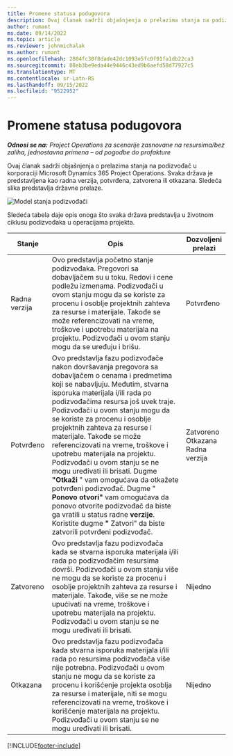 ```yaml
---
title: Promene statusa podugovora
description: Ovaj članak sadrži objašnjenja o prelazima stanja na podizvođač u korporaciji Microsoft Dynamics 365 Project Operations dok se podizvođač kreira, izvršava i zatvara.
author: rumant
ms.date: 09/14/2022
ms.topic: article
ms.reviewer: johnmichalak
ms.author: rumant
ms.openlocfilehash: 2804fc30f8dade42dc1093e5fc0f01fa1db22ca3
ms.sourcegitcommit: 08eb3be9eda44e9446c43ed9b6aefd58d77927c5
ms.translationtype: MT
ms.contentlocale: sr-Latn-RS
ms.lasthandoff: 09/15/2022
ms.locfileid: "9522952"
---
```

# <a name="state-transitions-on-a-subcontract"></a>Promene statusa podugovora 

_**Odnosi se na:** Project Operations za scenarije zasnovane na resursima/bez zaliha, jednostavna primena – od pogodbe do profakture_

Ovaj članak sadrži objašnjenja o prelazima stanja na podizvođač u korporaciji Microsoft Dynamics 365 Project Operations. Svaka država je predstavljena kao radna verzija, potvrđena, zatvorena ili otkazana. Sledeća slika predstavlja državne prelaze.

![Model stanja podizvođači](../media/SubconStates.png)  

Sledeća tabela daje opis onoga što svaka država predstavlja u životnom ciklusu podizvođaka u operacijama projekta.

| Stanje | Opis | Dozvoljeni prelazi |
| --- | --- | --- |
| Radna verzija | Ovo predstavlja početno stanje podizvođaka. Pregovori sa dobavljačem su u toku. Redovi i cene podležu izmenama. Podizvođači u ovom stanju mogu da se koriste za procenu i osoblje projektnih zahteva za resurse i materijale. Takođe se može referencizovati na vreme, troškove i upotrebu materijala na projektu. Podizvođači u ovom stanju mogu da se uređuju i brišu. | Potvrđeno |
| Potvrđeno | Ovo predstavlja fazu podizvođače nakon dovršavanja pregovora sa dobavljačem o cenama i predmetima koji se nabavljuju. Međutim, stvarna isporuka materijala i/ili rada po podizvođačima resursa još uvek traje. Podizvođači u ovom stanju mogu da se koriste za procenu i osoblje projektnih zahteva za resurse i materijale. Takođe se može referencizovati na vreme, troškove i upotrebu materijala na projektu. Podizvođači u ovom stanju se ne mogu uređivati ili brisati. Dugme **"Otkaži** " vam omogućava da otkažete potvrđeni podizvođač. Dugme " **Ponovo otvori"** vam omogućava da ponovo otvorite podizvođač da biste ga vratili u status radne **verzije**. Koristite dugme **"** Zatvori" da biste zatvorili potvrđeni podizvođač. | Zatvoreno <br> Otkazana <br> Radna verzija |
| Zatvoreno | Ovo predstavlja fazu podizvođača kada se stvarna isporuka materijala i/ili rada po podizvođačim resursima dovrši. Podizvođači u ovom stanju više ne mogu da se koriste za procenu i osoblje projektnih zahteva za resurse i materijale. Takođe, više se ne može upućivati na vreme, troškove i upotrebu materijala na projektu. Podizvođači u ovom stanju se ne mogu uređivati ili brisati. | Nijedno |
| Otkazana | Ovo predstavlja fazu podizvođača kada stvarna isporuka materijala i/ili rada po resursima podizvođača više nije potrebna. Podizvođači u ovom stanju ne mogu da se koriste za procenu i korišćenje projekta osoblja za resurse i materijale, niti se mogu referencizovati na vreme, troškove i korišćenje materijala na projektu. Podizvođači u ovom stanju se ne mogu uređivati ili brisati. | Nijedno |


[!INCLUDE[footer-include](../../includes/footer-banner.md)]
